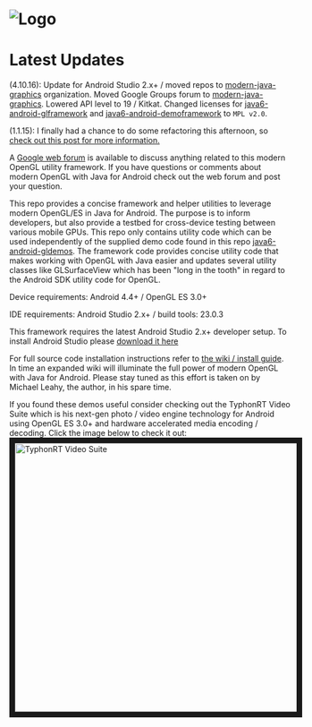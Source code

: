 ![Logo](http://i.imgur.com/DlDe2mP.png "Logo")
============================

Latest Updates
========
(4.10.16): Update for Android Studio 2.x+ / moved repos to [modern-java-graphics](https://github.com/modern-java-graphics) organization. Moved Google Groups forum to <a href="https://groups.google.com/forum/#!forum/modern-java-graphics" target="_blank">modern-java-graphics</a>. Lowered API level to 19 / Kitkat. Changed licenses for [java6-android-glframework](https://github.com/modern-java-graphics/java6-android-glframework) and [java6-android-demoframework](https://github.com/modern-java-graphics/java6-android-demoframework) to `MPL v2.0`. 

(1.1.15): I finally had a chance to do some refactoring this afternoon, so 
<a href="https://groups.google.com/forum/#!topic/modern-java-graphics/cKGEl9X-cpU" target="_blank">check out this post for more information.</a>

A <a href="https://groups.google.com/forum/#!forum/modern-java-graphics" target="_blank">Google web forum</a> is available to discuss anything related to this modern OpenGL utility framework. If you have questions or comments about modern OpenGL with Java for Android check out the web forum and post your question. 

This repo provides a concise framework and helper utilities to leverage modern OpenGL/ES in Java for Android. The purpose is to inform developers, but also provide a testbed for cross-device testing between various mobile GPUs. This repo only contains utility code which can be used independently of the supplied demo code found in this repo <a href="https://github.com/modern-java-graphics/java6-android-gldemos" target="_blank">java6-android-gldemos</a>. The framework code provides concise utility code that makes working with OpenGL with Java easier and updates several utility classes like GLSurfaceView which has been "long in the tooth" in regard to the Android SDK utility code for OpenGL.  

Device requirements: Android 4.4+ / OpenGL ES 3.0+

IDE requirements: Android Studio 2.x+ / build tools: 23.0.3

This framework requires the latest Android Studio 2.x+ developer setup. To install Android Studio please <a href="http://developer.android.com/sdk/index.html" target="_blank">download it here</a>

For full source code installation instructions refer to <a href="https://github.com/modern-java-graphics/java6-android-gldemos/wiki/installation" target="_blank">the wiki / install guide</a>. In time an expanded wiki will illuminate the full power of modern OpenGL with Java for Android. Please stay tuned as this effort is taken on by Michael Leahy, the author, in his spare time.

If you found these demos useful consider checking out the TyphonRT Video Suite which is his next-gen photo / video engine technology for Android using OpenGL ES 3.0+ and hardware accelerated media encoding / decoding. Click the image below to check it out:
<a href="http://www.typhonvideo.com/" target="_blank"><img src="http://i.imgur.com/gWh4A8M.png" 
alt="TyphonRT Video Suite" width="850" height="480" border="10" /></a>
